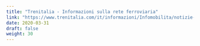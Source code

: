 ```yaml
---
title: "Trenitalia - Informazioni sulla rete ferroviaria"
link: "https://www.trenitalia.com/it/informazioni/Infomobilita/notizie-infomobilita.html.html"
date: 2020-03-31
draft: false
weight: 30
---
```

